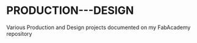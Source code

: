 # PRODUCTION---DESIGN
Various Production and Design projects documented on my FabAcademy repository
